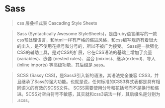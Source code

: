 # Sass

> css 层叠样式表 Cascading Style Sheets

> Sass (Syntactically Awesome StyleSheets)，是由ruby语言编写的一款css预处理语言，和html一样有严格的缩进风格，和css编写规范有着很大的出入，是不使用花括号和分号的，所以不被广为接受。
> Sass是一款强化CSS的辅助工具，是对CSS的扩展，它在CSS语法的基础上增加了变量 (variables)、嵌套 (nested rules)、混合 (mixins)、继承(extend)、导入 (inline imports) 等高级功能，其后缀是.sass。

> SCSS (Sassy CSS)，是Sass3引入新的语法，其语法完全兼容 CSS3，并且继承了Sass的强大功能。也就是说，任何标准的CSS3样式表都是具有相同语义的有效的SCSS文件。
> SCSS需要使用分号和花括号而不是换行和缩进。SCSS对空白符号不敏感，其实就和css3语法一样，其后缀名是分别为 .scss。

